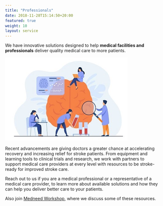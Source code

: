 ```yaml
---
title: "Professionals"
date: 2018-11-28T15:14:50+20:00 
featured: true
weight: 10
layout: service
---
```


We have innovative solutions designed to help **medical facilities and professionals** deliver quality medical care to more patients. 

![Research Tools](/images/illustrations/research.jpg)


Recent advancements are giving doctors a greater chance at accelerating recovery and increasing relief for stroke patients. From equipment and learning tools to clinical trials and research, we work with partners to support medical care providers at every level with resources to be stroke-ready for improved stroke care.

Reach out to us if you are a medical professional or a representative of a medical care provider, to learn more about available solutions and how they can help you deliver better care to your patients. 

Also join <a href="/services/workshop">Medneed Workshop</a>, where we discuss some of these resources.





